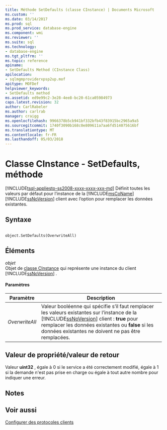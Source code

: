 ```yaml
---
title: Méthode SetDefaults (classe CInstance) | Documents Microsoft
ms.custom: ''
ms.date: 03/14/2017
ms.prod: sql
ms.prod_service: database-engine
ms.component: wmi
ms.reviewer: ''
ms.suite: sql
ms.technology:
- database-engine
ms.tgt_pltfrm: ''
ms.topic: reference
apiname:
- SetDefaults Method (CInstance Class)
apilocation:
- sqlmgmproviderxpsp2up.mof
apitype: MOFDef
helpviewer_keywords:
- SetDefaults method
ms.assetid: ed9e99c2-3e28-4ee8-bc20-61ca05984973
caps.latest.revision: 32
author: CarlRabeler
ms.author: carlrab
manager: craigg
ms.openlocfilehash: 9966378b5cb941bf332bfb43f83915bc2965a9a5
ms.sourcegitcommit: 1740f3090b168c0e809611a7aa6fd514075616bf
ms.translationtype: MT
ms.contentlocale: fr-FR
ms.lasthandoff: 05/03/2018
---
```

# <a name="cinstance-class---setdefaults-method"></a>Classe CInstance - SetDefaults, méthode
[!INCLUDE[tsql-appliesto-ss2008-xxxx-xxxx-xxx-md](../../includes/tsql-appliesto-ss2008-xxxx-xxxx-xxx-md.md)]
  Définit toutes les valeurs par défaut pour l’instance de la [!INCLUDE[msCoName](../../includes/msconame-md.md)] [!INCLUDE[ssNoVersion](../../includes/ssnoversion-md.md)] client avec l’option pour remplacer les données existantes.  
  
## <a name="syntax"></a>Syntaxe  
  
```  
  
object.SetDefaults(OverwriteAll)  
```  
  
## <a name="parts"></a>Éléments  
 *objet*  
 Objet de [classe CInstance](../../relational-databases/wmi-provider-configuration-classes/cinstance-class.md) qui représente une instance du client [!INCLUDE[ssNoVersion](../../includes/ssnoversion-md.md)] .  
  
#### <a name="parameters"></a>Paramètres  
  
|Paramètre| Description|  
|---------------|-----------------|  
|*OverwriteAll*|Valeur booléenne qui spécifie s’il faut remplacer les valeurs existantes sur l’instance de la [!INCLUDE[ssNoVersion](../../includes/ssnoversion-md.md)] client : **true** pour remplacer les données existantes ou **false** si les données existantes ne doivent ne pas être remplacées.|  
  
## <a name="property-valuereturn-value"></a>Valeur de propriété/valeur de retour  
 Valeur **uint32** , égale à 0 si le service a été correctement modifié, égale à 1 si la demande n'est pas prise en charge ou égale à tout autre nombre pour indiquer une erreur.  
  
## <a name="remarks"></a>Notes  
  
## <a name="see-also"></a>Voir aussi  
 [Configurer des protocoles clients](http://technet.microsoft.com/library/ms181035.aspx)  
  
  
